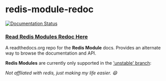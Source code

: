 # redis-module-redoc

[![Documentation Status](https://readthedocs.org/projects/redis-module-redoc/badge/?version=latest)](http://redis-module-redoc.readthedocs.io/en/latest/?badge=latest)

### [Read Redis Modules Redoc Here](http://redis-module-redoc.readthedocs.io/en/latest/)

A readthedocs.org repo for the __Redis Module__ docs. Provides an alternate way to browse the documentation and API.

__Redis Modules__ are currently only supported in the ['unstable' branch](http://redis.io/download):

_Not affliated with redis, just making my life easier. :smile:_
